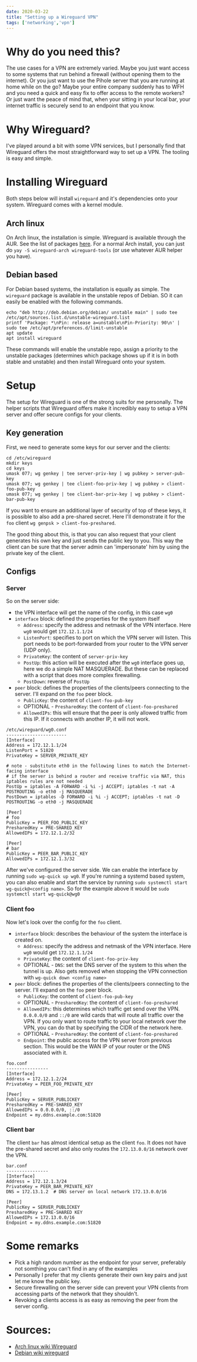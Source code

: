 ```yaml
---
date: 2020-03-22
title: "Setting up a Wireguard VPN"
tags: ['networking','vpn']
---
```


# Why do you need this?

The use cases for a VPN are extremely varied. Maybe you just want access to some systems that run
behind a firewall (without opening them to the internet). Or you just want to use the Pihole server
that you are running at home while on the go? Maybe your entire company suddenly has to WFH and you
need a quick and easy fix to offer access to the remote workers? Or just want the peace of mind that, 
when your sitting in your local bar, your internet traffic is securely send to an endpoint that
you know.

# Why Wireguard?

I've played around a bit with some VPN services, but I personally find that Wireguard offers the most
straightforward way to set up a VPN. The tooling is easy and simple.

# Installing Wireguard

Both steps below will install `wireguard` and it's dependencies onto your system. Wireguard comes
with a kernel module.

## Arch linux

On Arch linux, the installation is simple. Wireguard is available through the AUR. See the list of
packages [here](https://wiki.archlinux.org/index.php/WireGuard). For a normal Arch install, you can
just do `yay -S wireguard-arch wireguard-tools` (or use whatever AUR helper you have).

## Debian based 

For Debian based systems, the installation is equally as simple. The `wireguard` package is available
in the unstable repos of Debian. SO it can easily be enabled with the following commands.

```
echo "deb http://deb.debian.org/debian/ unstable main" | sudo tee /etc/apt/sources.list.d/unstable-wireguard.list
printf 'Package: *\nPin: release a=unstable\nPin-Priority: 90\n' | sudo tee /etc/apt/preferences.d/limit-unstable
apt update
apt install wireguard
```

These commands will enable the unstable repo, assign a priority to the unstable packages (determines
which package shows up if it is in both stable and unstable) and then install Wireguard onto your
system.

# Setup

The setup for Wireguard is one of the strong suits for me personally. The helper scripts that
Wireguard offers make it incredibly easy to setup a VPN server and offer secure configs for your
clients.

## Key generation

First, we need to generate some keys for our server and the clients:

```
cd /etc/wireguard
mkdir keys
cd keys
umask 077; wg genkey | tee server-priv-key | wg pubkey > server-pub-key
umask 077; wg genkey | tee client-foo-priv-key | wg pubkey > client-foo-pub-key
umask 077; wg genkey | tee client-bar-priv-key | wg pubkey > client-bar-pub-key
```

If you want to ensure an additional layer of security of top of these keys, it is possible to also
add a pre-shared secret. Here I'll demonstrate it for the  `foo` client `wg genpsk > client-foo-preshared`.

The good thing about this, is that you can also request that your client generates his own key and
just sends the public key to you. This way the client can be sure that the server admin can
'impersonate' him by using the private key of the client.

## Configs

### Server

So on the server side:

* the VPN interface will get the name of the config, in this case `wg0`
* `interface` block: defined the properties for the system itself
  * `Address`: specify the address and netmask of the VPN interface. Here `wg0` would get `172.12.1.1/24`
  * `ListenPort`: specifies to port on which the VPN server will listen. This port needs to be
  port-forwarded from your router to the VPN server (UDP only).
  * `PrivateKey`: the content of `server-priv-key`
  * `PostUp`: this action will be executed after the `wg0` interface goes up, here we do a simple NAT
  MASQUERADE. But these can be replaced with a script that does more complex firewalling.
  * `PostDown`: reverse of `PostUp`
* `peer` block: defines the properties of the clients/peers connecting to the server. I'll expand on
  the `foo` peer block.
  * `PublicKey`: the content of `client-foo-pub-key`
  * OPTIONAL - `PresharedKey`: the content of `client-foo-preshared`
  * `AllowedIPs`: this will ensure that the peer is only allowed traffic from this IP. If it connects
  with another IP, it will not work.

```
/etc/wireguard/wg0.conf
-----------------------
[Interface]
Address = 172.12.1.1/24
ListenPort = 51820
PrivateKey = SERVER_PRIVATE_KEY

# note - substitute eth0 in the following lines to match the Internet-facing interface
# if the server is behind a router and receive traffic via NAT, this iptables rules are not needed
PostUp = iptables -A FORWARD -i %i -j ACCEPT; iptables -t nat -A POSTROUTING -o eth0 -j MASQUERADE
PostDown = iptables -D FORWARD -i %i -j ACCEPT; iptables -t nat -D POSTROUTING -o eth0 -j MASQUERADE

[Peer]
# foo
PublicKey = PEER_FOO_PUBLIC_KEY
PresharedKey = PRE-SHARED_KEY
AllowedIPs = 172.12.1.2/32

[Peer]
# bar
PublicKey = PEER_BAR_PUBLIC_KEY
AllowedIPs = 172.12.1.3/32
```

After we've configured the server side. We can enable the interface by running `sudo wg-quick up wg0`.
If you're running a systemd based system, you can also enable and start the service by running `sudo
systemctl start wg-quick@<config name>`. So for the example above it would be `sudo systemctl start
wg-quick@wg0`

### Client foo

Now let's look over the config for the `foo` client.

* `interface` block: describes the behaviour of the system the interface is created on.
  * `Address`: specify the address and netmask of the VPN interface. Here `wg0` would get `172.12.1.1/24`
  * `PrivateKey`: the content of `client-foo-priv-key`
  * OPTIONAL - `DNS`: set the DNS server of the system to this when the tunnel is up. Also gets
  removed when stopping the VPN connection with `wg-quick down <config name>`
* `peer` block: defines the properties of the clients/peers connecting to the server. I'll expand on
  the `foo` peer block.
  * `PublicKey`: the content of `client-foo-pub-key`
  * OPTIONAL - `PresharedKey`: the content of `client-foo-preshared`
  * `AllowedIPs`: this determines which traffic get send over the VPN. `0.0.0.0/0` and `::/0` are
  wild cards that will route all traffic over the VPN. If you only want to route traffic to your
  local network over the VPN, you can do that by specifying the CIDR of the network here.
  * OPTIONAL - `PresharedKey`: the content of `client-foo-preshared`
  * `Endpoint`: the public access for the VPN server from previous section. This would be the WAN IP
  of your router or the DNS associated with it.

```
foo.conf
----------------
[Interface]
Address = 172.12.1.2/24
PrivateKey = PEER_FOO_PRIVATE_KEY

[Peer]
PublicKey = SERVER_PUBLICKEY
PresharedKey = PRE-SHARED_KEY
AllowedIPs = 0.0.0.0/0, ::/0
Endpoint = my.ddns.example.com:51820
```

### Client bar

The client `bar` has almost identical setup as the client `foo`. It does not have the pre-shared
secret and also only routes the `172.13.0.0/16` network over the VPN.

```
bar.conf
----------------
[Interface]
Address = 172.12.1.3/24
PrivateKey = PEER_BAR_PRIVATE_KEY
DNS = 172.13.1.2  # DNS server on local network 172.13.0.0/16

[Peer]
PublicKey = SERVER_PUBLICKEY
PresharedKey = PRE-SHARED KEY
AllowedIPs = 172.13.0.0/16
Endpoint = my.ddns.example.com:51820
```

# Some remarks

* Pick a high random number as the endpoint for your server, preferably not somthing you can't find
  in any of the examples
* Personally I prefer that my clients generate their own key pairs and just let me know the public key.
* Secure firewalling on the server side can prevent your VPN clients from accessing parts of the
  network that they shouldn't.
* Revoking a clients access is as easy as removing the peer from the server config.

# Sources:

* [Arch linux wiki Wireguard](https://wiki.archlinux.org/index.php/WireGuard)
* [Debian wiki wireguard](https://wiki.debian.org/Wireguard)
